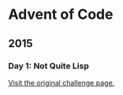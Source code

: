 # Advent of Code

## 2015

### Day 1: Not Quite Lisp

[Visit the original challenge page.](https://adventofcode.com/2015/day/1)
